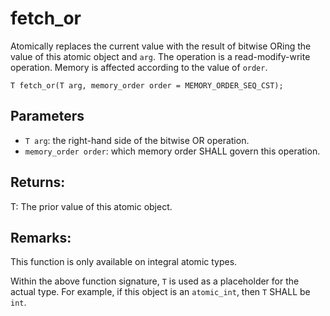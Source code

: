 # fetch_or
Atomically replaces the current value with the result of bitwise ORing the value of this atomic object and `arg`. The operation is a read-modify-write operation. Memory is affected according to the value of `order`.

```nvgt
T fetch_or(T arg, memory_order order = MEMORY_ORDER_SEQ_CST);
```

## Parameters
* `T arg`: the right-hand side of the bitwise OR operation.
* `memory_order order`: which memory order SHALL govern this operation.

## Returns:
T: The prior value of this atomic object.

## Remarks:
This function is only available on integral atomic types.

Within the above function signature, `T` is used as a placeholder for the actual type. For example, if this object is an `atomic_int`, then `T` SHALL be `int`.

